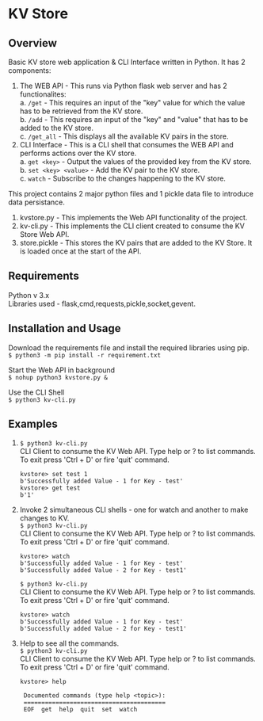 # KV Store

## Overview
Basic KV store web application & CLI Interface written in Python. It has 2 components:
1. The WEB API - This runs via Python flask web server and has 2 functionalites:  
   a. `/get` - This requires an input of the "key" value for which the value has to be retrieved from the KV store.  
   b. `/add` - This requires an input of the "key" and "value" that has to be added to the KV store.  
   c. `/get_all` - This displays all the available KV pairs in the store.  
2. CLI Interface - This is a CLI shell that consumes the WEB API and performs actions over the KV store.  
   a. `get <key>` - Output the values of the provided key from the KV store.  
   b. `set <key> <value>` - Add the KV pair to the KV store.  
   c. `watch` - Subscribe to the changes happening to the KV store.  
  
This project contains 2 major python files and 1 pickle data file to introduce data persistance.
1. kvstore.py - This implements the Web API functionality of the project.
2. kv-cli.py - This implements the CLI client created to consume the KV Store Web API.
3. store.pickle - This stores the KV pairs that are added to the KV Store. It is loaded once at the start of the API.

## Requirements
  Python v 3.x  
  Libraries used - flask,cmd,requests,pickle,socket,gevent.  

## Installation and Usage
  Download the requirements file and install the required libraries using pip.  
  `$ python3 -m pip install -r requirement.txt`  
  
  Start the Web API in background  
  `$ nohup python3 kvstore.py &`    
  
  Use the CLI Shell  
  `$ python3 kv-cli.py`  
  
## Examples
  1. `$ python3 kv-cli.py`  
      CLI Client to consume the KV Web API. Type help or ? to list commands. To exit press 'Ctrl + D' or fire 'quit' command.  
      ```
      kvstore> set test 1  
      b'Successfully added Value - 1 for Key - test'  
      kvstore> get test  
      b'1'
      ```
      
  2. Invoke 2 simultaneous CLI shells - one for watch and another to make changes to KV.  
   `$ python3 kv-cli.py`  
      CLI Client to consume the KV Web API. Type help or ? to list commands. To exit press 'Ctrl + D' or fire 'quit' command.  
      ```
      kvstore> watch  
      b'Successfully added Value - 1 for Key - test'  
      b'Successfully added Value - 2 for Key - test1'  
      ```
     `$ python3 kv-cli.py`  
        CLI Client to consume the KV Web API. Type help or ? to list commands. To exit press 'Ctrl + D' or fire 'quit' command.  
        ```
        kvstore> watch  
        b'Successfully added Value - 1 for Key - test'  
        b'Successfully added Value - 2 for Key - test1'  
        ```      
  3. Help to see all the commands.  
       `$ python3 kv-cli.py`  
        CLI Client to consume the KV Web API. Type help or ? to list commands. To exit press 'Ctrl + D' or fire 'quit' command.  
        ```
        kvstore> help  

         Documented commands (type help <topic>):
         ========================================
         EOF  get  help  quit  set  watch
        ```
